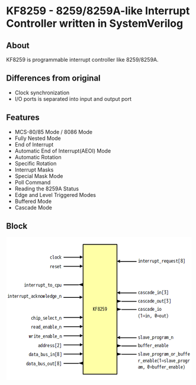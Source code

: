 # KF8259 - 8259/8259A-like Interrupt Controller written in SystemVerilog

## About
KF8259 is programmable interrupt controller like 8259/8259A.

## Differences from original
- Clock synchronization
- I/O ports is separated into input and output port

## Features
- MCS-80/85 Mode / 8086 Mode
- Fully Nested Mode
- End of Interrupt
- Automatic End of Interrupt(AEOI) Mode
- Automatic Rotation
- Specific Rotation
- Interrupt Masks
- Special Mask Mode
- Poll Command
- Reading the 8259A Status
- Edge and Level Triggered Modes
- Buffered Mode
- Cascade Mode

## Block
![KF8259_block](DOC/img/KF8259_block.png)
